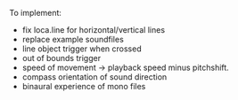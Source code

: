 
To implement:

* fix loca.line for horizontal/vertical lines
* replace example soundfiles
* line object trigger when crossed
* out of bounds trigger
* speed of movement -> playback speed minus pitchshift.
* compass orientation of sound direction
* binaural experience of mono files

